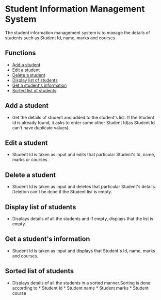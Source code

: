 # Student Information Management System
The student information management system is to manage the details of students such as Student Id, name, marks and courses.

## Functions
* [Add a student](#add_student)
* [Edit a student](#edit_student)
* [Delete a student](#delete_student)
* [Display list of students](#display)
* [Get a student's information](#student_info)
* [Sorted list of students](#sorted_display)

## Add a student
* Get the details of student and added to the student's list. If the Student Id is already found, it asks to enter some other Student Id(as Student Id can't have duplicate values).

## Edit a student
* Student Id is taken as input and edits that particular Student's Id, name, marks or courses.

## Delete a student
* Student Id is taken as input and deletes that particular Student's details. Deletion can't be done if the Student list is empty.

## Display list of students
* Displays details of all the students and if empty, displays that the list is empty.

## Get a student's information
* Student Id is taken as input and displays that Student's Id, name, marks and courses.

## Sorted list of students
* Displays details of all the students in a sorted manner.Sorting is done according to 
                * Student Id
                * Student name
                * Student marks
                * Student course
         

